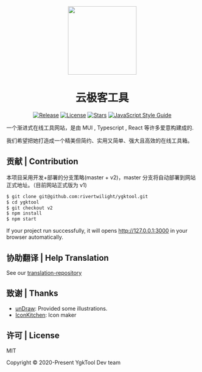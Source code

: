 <div align="center">

<a href="https://v2.ygktool.com">
  <img width="180" src="https://v2.ygktool.com/logo/v2/512.png">
</a>

<h1 align="center">云极客工具</h1>

[![Release](https://img.shields.io/github/release/rivertwilight/ygktool.svg)](https://github.com/rivertwilight/ygktool/releases)
[![License](https://img.shields.io/github/license/rivertwilight/ygktool.svg)](https://github.com/rivertwilight/ygktool/blob/master/LICENSE)
[![Stars](https://img.shields.io/github/stars/rivertwilight/ygktool)](https://github.com/rivertwilight/ygktool)
[![JavaScript Style Guide](https://img.shields.io/badge/code_style-Angular-red.svg)](https://github.com/lin-123/javascript)

</div>

一个渐进式在线工具网站，是由 MUI , Typescript , React 等许多爱意构建成的.

我们希望把她打造成一个精美但简约、实用又简单、强大且高效的在线工具箱。

## 贡献 | Contribution

本项目采用开发+部署的分支策略(master + v2)，master 分支将自动部署到网站正式地址。（目前网站正式版为 v1)

```bash
$ git clone git@github.com:rivertwilight/ygktool.git
$ cd ygktool
$ git checkout v2
$ npm install
$ npm start
```

If your project run successfully, it will opens http://127.0.0.1:3000 in your browser automatically.

## 协助翻译 | Help Translation

See our [translation-repository](https://github/rivertwilight/ygktool-translation)

## 致谢 | Thanks

-   [unDraw](https://undraw.co/search): Provided some illustrations.
-   [IconKitchen](https://icon.kitchen/): Icon maker

## 许可 | License

MIT

Copyright © 2020-Present YgkTool Dev team
